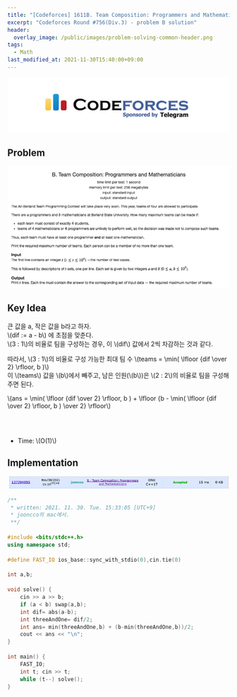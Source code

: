 ```yaml
---
title: "[Codeforces] 1611B. Team Composition: Programmers and Mathematicians 풀이"
excerpt: "Codeforces Round #756(Div.3) - problem B solution"
header:
  overlay_image: /public/images/problem-solving-common-header.png
tags:
  - Math
last_modified_at: 2021-11-30T15:40:00+09:00
---
```

<a href="https://codeforces.com/">
    <img src="/public/images/codeforces-logo.jpeg"/>
</a>

## Problem
<a href="https://codeforces.com/contest/1611/problem/B">
    <img src="/public/images/codeforces-1611B.png"/>
</a>

<br/>

## Key Idea
큰 값을 a, 작은 값을 b라고 하자.  
\\(dif := a - b\\) 에 초점을 맞춘다.  
\\(3 : 1\\)의 비율로 팀을 구성하는 경우, 이 \\(dif\\) 값에서 2씩 차감하는 것과 같다.  

따라서, \\(3 : 1\\)의 비율로 구성 가능한 최대 팀 수 \\(teams = \min( \lfloor {dif \over 2} \rfloor, b )\\)  
이 \\(teams\\) 값을 \\(b\\)에서 빼주고, 남은 인원(\\(b\\))은 \\(2 : 2\\)의 비율로 팀을 구성해주면 된다.

\\(ans = \min( \lfloor {dif \over 2} \rfloor, b ) + \lfloor {b - \min( \lfloor {dif \over 2} \rfloor, b ) \over 2} \rfloor\\)

<br/><br/>

- Time: \\(O(1)\\)

## Implementation
<img src="/public/images/codeforces-1611B-result.png"/>

```cpp
/**
 * written: 2021. 11. 30. Tue. 15:33:05 [UTC+9]
 * jooncco의 mac에서.
 **/

#include <bits/stdc++.h>
using namespace std;

#define FAST_IO ios_base::sync_with_stdio(0),cin.tie(0)

int a,b;

void solve() {
    cin >> a >> b;
    if (a < b) swap(a,b);
    int dif= abs(a-b);
    int threeAndOne= dif/2;
    int ans= min(threeAndOne,b) + (b-min(threeAndOne,b))/2;
    cout << ans << "\n";
}

int main() {
    FAST_IO;
    int t; cin >> t;
    while (t--) solve();
}


```